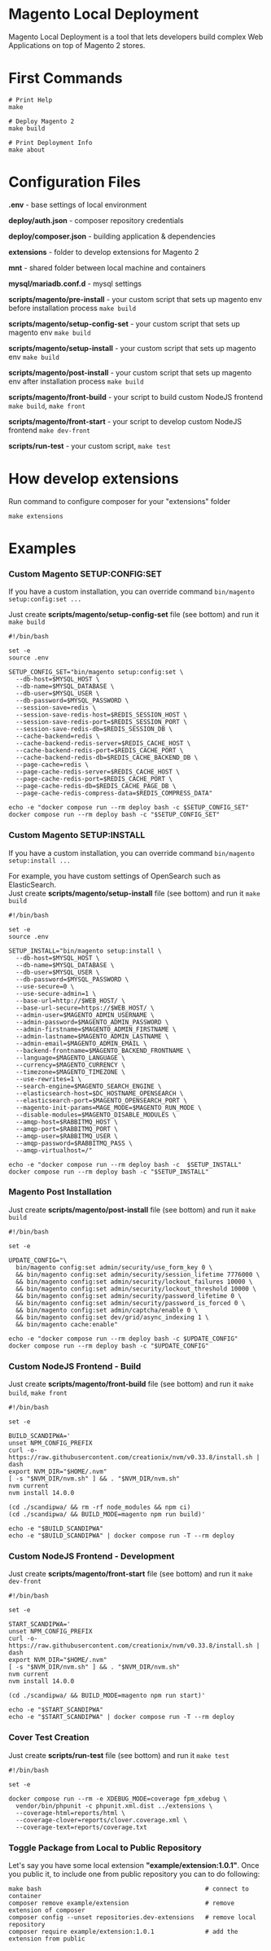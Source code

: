 # Magento Local Deployment

Magento Local Deployment is a tool that lets developers build complex Web Applications on top of Magento 2 stores.

# First Commands

```shell
# Print Help
make
```

```shell
# Deploy Magento 2
make build
```

```shell
# Print Deployment Info
make about
```

# Configuration Files

**.env** - base settings of local environment

**deploy/auth.json** - composer repository credentials

**deploy/composer.json** - building application & dependencies

**extensions** - folder to develop extensions for Magento 2

**mnt** - shared folder between local machine and containers

**mysql/mariadb.conf.d** - mysql settings

**scripts/magento/pre-install** - your custom script that sets up magento env before installation process ```make build```

**scripts/magento/setup-config-set** - your custom script that sets up magento env ```make build```

**scripts/magento/setup-install** - your custom script that sets up magento env ```make build```

**scripts/magento/post-install** - your custom script that sets up magento env after installation process ```make build```

**scripts/magento/front-build** - your script to build custom NodeJS frontend ```make build```, ```make front```

**scripts/magento/front-start** - your script to develop custom NodeJS frontend ```make dev-front```

**scripts/run-test** - your custom script, ```make test```

# How develop extensions

Run command to configure composer for your "extensions" folder
```shell
make extensions
```

# Examples

### Custom Magento SETUP:CONFIG:SET

If you have a custom installation, you can override command ```bin/magento setup:config:set ...```

Just create **scripts/magento/setup-config-set** file (see bottom) and run it ```make build```

```shell
#!/bin/bash

set -e
source .env

SETUP_CONFIG_SET="bin/magento setup:config:set \
  --db-host=$MYSQL_HOST \
  --db-name=$MYSQL_DATABASE \
  --db-user=$MYSQL_USER \
  --db-password=$MYSQL_PASSWORD \
  --session-save=redis \
  --session-save-redis-host=$REDIS_SESSION_HOST \
  --session-save-redis-port=$REDIS_SESSION_PORT \
  --session-save-redis-db=$REDIS_SESSION_DB \
  --cache-backend=redis \
  --cache-backend-redis-server=$REDIS_CACHE_HOST \
  --cache-backend-redis-port=$REDIS_CACHE_PORT \
  --cache-backend-redis-db=$REDIS_CACHE_BACKEND_DB \
  --page-cache=redis \
  --page-cache-redis-server=$REDIS_CACHE_HOST \
  --page-cache-redis-port=$REDIS_CACHE_PORT \
  --page-cache-redis-db=$REDIS_CACHE_PAGE_DB \
  --page-cache-redis-compress-data=$REDIS_COMPRESS_DATA"
    
echo -e "docker compose run --rm deploy bash -c $SETUP_CONFIG_SET"
docker compose run --rm deploy bash -c "$SETUP_CONFIG_SET"
```


### Custom Magento SETUP:INSTALL

If you have a custom installation, you can override command ```bin/magento setup:install ...```

For example, you have custom settings of OpenSearch such as ElasticSearch.<br>
Just create **scripts/magento/setup-install** file (see bottom) and run it ```make build```

```shell
#!/bin/bash

set -e
source .env

SETUP_INSTALL="bin/magento setup:install \
  --db-host=$MYSQL_HOST \
  --db-name=$MYSQL_DATABASE \
  --db-user=$MYSQL_USER \
  --db-password=$MYSQL_PASSWORD \
  --use-secure=0 \
  --use-secure-admin=1 \
  --base-url=http://$WEB_HOST/ \
  --base-url-secure=https://$WEB_HOST/ \
  --admin-user=$MAGENTO_ADMIN_USERNAME \
  --admin-password=$MAGENTO_ADMIN_PASSWORD \
  --admin-firstname=$MAGENTO_ADMIN_FIRSTNAME \
  --admin-lastname=$MAGENTO_ADMIN_LASTNAME \
  --admin-email=$MAGENTO_ADMIN_EMAIL \
  --backend-frontname=$MAGENTO_BACKEND_FRONTNAME \
  --language=$MAGENTO_LANGUAGE \
  --currency=$MAGENTO_CURRENCY \
  --timezone=$MAGENTO_TIMEZONE \
  --use-rewrites=1 \
  --search-engine=$MAGENTO_SEARCH_ENGINE \
  --elasticsearch-host=$DC_HOSTNAME_OPENSEARCH \
  --elasticsearch-port=$MAGENTO_OPENSEARCH_PORT \
  --magento-init-params=MAGE_MODE=$MAGENTO_RUN_MODE \
  --disable-modules=$MAGENTO_DISABLE_MODULES \
  --amqp-host=$RABBITMQ_HOST \
  --amqp-port=$RABBITMQ_PORT \
  --amqp-user=$RABBITMQ_USER \
  --amqp-password=$RABBITMQ_PASS \
  --amqp-virtualhost=/"

echo -e "docker compose run --rm deploy bash -c  $SETUP_INSTALL"
docker compose run --rm deploy bash -c "$SETUP_INSTALL"
```


### Magento Post Installation

Just create **scripts/magento/post-install** file (see bottom) and run it ```make build```

```shell
#!/bin/bash

set -e

UPDATE_CONFIG="\
  bin/magento config:set admin/security/use_form_key 0 \
  && bin/magento config:set admin/security/session_lifetime 7776000 \
  && bin/magento config:set admin/security/lockout_failures 10000 \
  && bin/magento config:set admin/security/lockout_threshold 10000 \
  && bin/magento config:set admin/security/password_lifetime 0 \
  && bin/magento config:set admin/security/password_is_forced 0 \
  && bin/magento config:set admin/captcha/enable 0 \
  && bin/magento config:set dev/grid/async_indexing 1 \
  && bin/magento cache:enable"

echo -e "docker compose run --rm deploy bash -c $UPDATE_CONFIG"
docker compose run --rm deploy bash -c "$UPDATE_CONFIG"
```


### Custom NodeJS Frontend - Build

Just create **scripts/magento/front-build** file (see bottom) and run it ```make build```, ```make front```

```shell
#!/bin/bash

set -e

BUILD_SCANDIPWA='
unset NPM_CONFIG_PREFIX
curl -o- https://raw.githubusercontent.com/creationix/nvm/v0.33.8/install.sh | dash
export NVM_DIR="$HOME/.nvm"
[ -s "$NVM_DIR/nvm.sh" ] && . "$NVM_DIR/nvm.sh"
nvm current
nvm install 14.0.0

(cd ./scandipwa/ && rm -rf node_modules && npm ci)
(cd ./scandipwa/ && BUILD_MODE=magento npm run build)'

echo -e "$BUILD_SCANDIPWA"
echo -e "$BUILD_SCANDIPWA" | docker compose run -T --rm deploy
```


### Custom NodeJS Frontend - Development

Just create **scripts/magento/front-start** file (see bottom) and run it ```make dev-front```

```shell
#!/bin/bash

set -e

START_SCANDIPWA='
unset NPM_CONFIG_PREFIX
curl -o- https://raw.githubusercontent.com/creationix/nvm/v0.33.8/install.sh | dash
export NVM_DIR="$HOME/.nvm"
[ -s "$NVM_DIR/nvm.sh" ] && . "$NVM_DIR/nvm.sh"
nvm current
nvm install 14.0.0

(cd ./scandipwa/ && BUILD_MODE=magento npm run start)'

echo -e "$START_SCANDIPWA"
echo -e "$START_SCANDIPWA" | docker compose run -T --rm deploy
```


### Cover Test Creation

Just create **scripts/run-test** file (see bottom) and run it ```make test```

```shell
#!/bin/bash

set -e

docker compose run --rm -e XDEBUG_MODE=coverage fpm_xdebug \
  vendor/bin/phpunit -c phpunit.xml.dist ../extensions \
  --coverage-html=reports/html \
  --coverage-clover=reports/clover.coverage.xml \
  --coverage-text=reports/coverage.txt
```

### Toggle Package from Local to Public Repository

Let's say you have some local extension **"example/extension:1.0.1"**. Once you public it, to include one from public repository you can to do following:

```shell
make bash                                             # connect to container
composer remove example/extension                     # remove extension of composer
composer config --unset repositories.dev-extensions   # remove local repository
composer require example/extension:1.0.1              # add the extension from public
```
